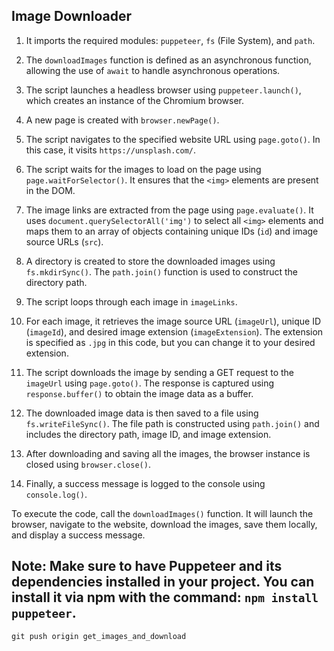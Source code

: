 ## Image Downloader

1. It imports the required modules: `puppeteer`, `fs` (File System), and `path`.

2. The `downloadImages` function is defined as an asynchronous function, allowing the use of `await` to handle asynchronous operations.

3. The script launches a headless browser using `puppeteer.launch()`, which creates an instance of the Chromium browser.

4. A new page is created with `browser.newPage()`.

5. The script navigates to the specified website URL using `page.goto()`. In this case, it visits `https://unsplash.com/`.

6. The script waits for the images to load on the page using `page.waitForSelector()`. It ensures that the `<img>` elements are present in the DOM.

7. The image links are extracted from the page using `page.evaluate()`. It uses `document.querySelectorAll('img')` to select all `<img>` elements and maps them to an array of objects containing unique IDs (`id`) and image source URLs (`src`).

8. A directory is created to store the downloaded images using `fs.mkdirSync()`. The `path.join()` function is used to construct the directory path.

9. The script loops through each image in `imageLinks`.

10. For each image, it retrieves the image source URL (`imageUrl`), unique ID (`imageId`), and desired image extension (`imageExtension`). The extension is specified as `.jpg` in this code, but you can change it to your desired extension.

11. The script downloads the image by sending a GET request to the `imageUrl` using `page.goto()`. The response is captured using `response.buffer()` to obtain the image data as a buffer.

12. The downloaded image data is then saved to a file using `fs.writeFileSync()`. The file path is constructed using `path.join()` and includes the directory path, image ID, and image extension.

13. After downloading and saving all the images, the browser instance is closed using `browser.close()`.

14. Finally, a success message is logged to the console using `console.log()`.

To execute the code, call the `downloadImages()` function. It will launch the browser, navigate to the website, download the images, save them locally, and display a success message.

Note: Make sure to have Puppeteer and its dependencies installed in your project. You can install it via npm with the command: `npm install puppeteer`.
---
`git push origin get_images_and_download`